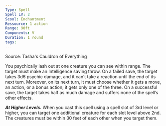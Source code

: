 ```yaml
---
Type: Spell
Spell LV: 2
Scool: Enchantment
Ressource: 1 action
Range: 90ft
Components: V
Duration: 1 round
tags:
---
```

Source: Tasha's Cauldron of Everything

You psychically lash out at one creature you can see within range. The target must make an Intelligence saving throw. On a failed save, the target takes 3d6 psychic damage, and it can’t take a reaction until the end of its next turn. Moreover, on its next turn, it must choose whether it gets a move, an action, or a bonus action; it gets only one of the three. On a successful save, the target takes half as much damage and suffers none of the spell’s other effects.

**_At Higher Levels._** When you cast this spell using a spell slot of 3rd level or higher, you can target one additional creature for each slot level above 2nd. The creatures must be within 30 feet of each other when you target them.
